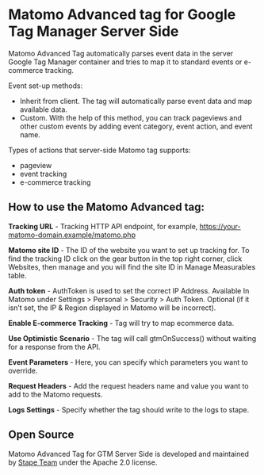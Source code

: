 # Matomo Advanced tag for Google Tag Manager Server Side

Matomo Advanced Tag automatically parses event data in the server Google Tag Manager container and tries to map it to standard events or e-commerce tracking.

Event set-up methods:
- Inherit from client. The tag will automatically parse event data and map available data.
- Custom. With the help of this method, you can track pageviews and other custom events by adding event category, event action, and event name.

Types of actions that server-side Matomo tag supports:
- pageview
- event tracking
- e-commerce tracking

## How to use the Matomo Advanced tag:


**Tracking URL** - Tracking HTTP API endpoint, for example, https://your-matomo-domain.example/matomo.php

**Matomo site ID** - The ID of the website you want to set up tracking for. To find the tracking ID click on the gear button in the top right corner, click Websites, then manage and you will find the site ID in Manage Measurables table.

**Auth token** - AuthToken is used to set the correct IP Address. Available In Matomo under Settings > Personal > Security > Auth Token. Optional (if it isn’t set, the IP & Region displayed in Matomo will be incorrect).

**Enable E-commerce Tracking** - Tag will try to map ecommerce data.

**Use Optimistic Scenario** - The tag will call gtmOnSuccess() without waiting for a response from the API.

**Event Parameters** - Here, you can specify which parameters you want to override.

**Request Headers** - Add the request headers name and value you want to add to the Matomo requests.

**Logs Settings** - Specify whether the tag should write to the logs to stape.


## Open Source

Matomo Advanced Tag for GTM Server Side is developed and maintained by [Stape Team](https://stape.io/) under the Apache 2.0 license.
